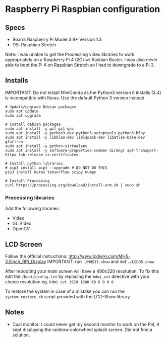 # Raspberry Pi Raspbian configuration

## Specs

 * Board: Raspberry Pi Model 3 B+ Version 1.3
 * OS: Raspbian Stretch

Note: I was unable to get the Processing video libraries to work appropriately on a Raspberry Pi 4 (2G) w/ Rasbian Buster. I was also never able to boot the Pi 4 on Raspbian Stretch so I had to downgrade to a Pi 3.

## Installs

IMPORTANT: Do *not* install MiniConda as the Python3 version it installs (3.4) is incompatible with Keras. Use the default Python 3 version instead.

```
# Update/upgrade Debian packages
sudo apt update
sudo apt upgrade

# Install debian packages.
sudo apt install -y git git-gui
sudo apt install -y python3-dev python3-setuptools python3-h5py
sudo apt install -y libblas-dev liblapack-dev libatlas-base-dev gfortran
sudo apt install -y python-virtualenv
sudo apt install -y software-properties-common dirmngr apt-transport-https lsb-release ca-certificates

# Install python libraries.
# pip3 install pip3 --upgrade # DO NOT DO THIS
pip3 install keras tensorflow scipy numpy

# Install Processing
curl https://processing.org/download/install-arm.sh | sudo sh
```

### Processing libraries

Add the following libraries:
 * Video
 * GL VIdeo
 * OpenCV

## LCD Screen

Follow the official instructions: http://www.lcdwiki.com/MHS-3.5inch_RPi_Display
IMPORTANT: run ```./MHS35-show``` and *not* ```./LCD35-show```

After rebooting your main screen will have a 480x320 resolution. To fix this edit the ```/boot/config.txt``` by replacing the ```hdmi_cvt``` directive with your choice resolution eg. ```hdmi_cvt 1920 1080 60 6 0 0 0```

To restore the system in case of a mistake you can run the ```system_restore.sh``` script provided with the LCD-Show library.

## Notes

 * Dual monitor: I could never get my second monitor to work on the Pi4, it kept displaying the rainbow colorwheel splash screen. Did not find a solution.
